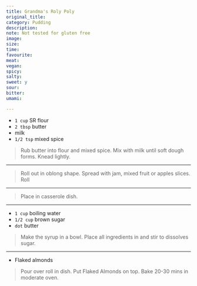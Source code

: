 ```yaml
---
title: Grandma's Roly Poly
original_title:
category: Pudding
description: 
note: Not tested for gluten free
image:
size:
time:
favourite:
meat:
vegan:
spicy:
salty:
sweet: y
sour:
bitter:
umami:

---
```


* `1 cup` SR flour
* `2 tbsp` butter
* milk
* `1/2 tsp` mixed spice

>Rub butter into flour and mixed spice. Mix with milk until soft dough forms. Knead lightly. 

---

>Roll out in oblong shape. Spread with jam, mixed fruit or apples slices. Roll

---

>Place in casserole dish.

---

* `1 cup` boiling water
* `1/2 cup` brown sugar
* `dot` butter

>Make the syrup in a bowl. Place all ingredients in and stir to dissolves sugar. 

---

* Flaked almonds

>Pour over roll in dish. Put Flaked Almonds on top. Bake 20-30 mins in moderate oven.
